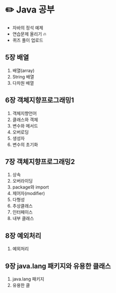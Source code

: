 # :pencil2: Java 공부
- 자바의 정석 예제 
- 연습문제 올리기 🔥
- 퀴즈 풀이 업로드
  
## 5장 배열
1. 배열(array)
2. String 배열
3. 다차원 배열
   
## 6장 객체지향프로그래밍1
1. 객체지향언어
2. 클래스와 객체
3. 변수와 메서드
4. 오버로딩
5. 생성자
6. 변수의 초기화
   
## 7장 객체지향프로그래밍2
1. 상속
2. 오버라이딩
3. package와 import
4. 제어자(modifier)
5. 다형성
6. 추상클래스
7. 인터페이스
8. 내부 클래스

   
## 8장 예외처리
1. 예외처리


## 9장 java.lang 패키지와 유용한 클래스
1. java.lang 패키지
2. 유용한 클
